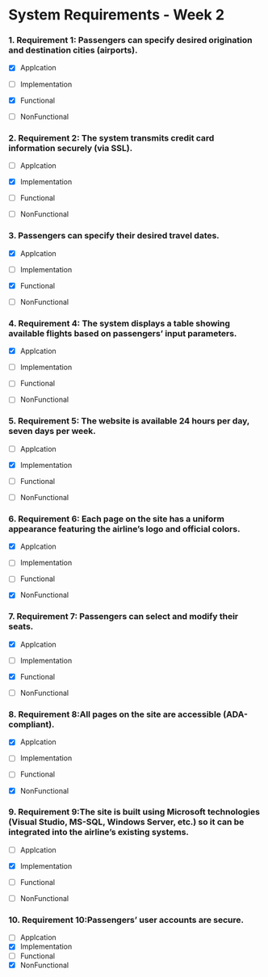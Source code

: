 # System Requirements - Week 2



### 1. Requirement 1: Passengers can specify desired origination and destination cities (airports).
- [x] Applcation
- [ ] Implementation
- [x] Functional
- [ ] NonFunctional



### 2. Requirement 2: The system transmits credit card information securely (via SSL). 
- [ ] Applcation
- [x] Implementation
- [ ] Functional
- [ ] NonFunctional



### 3. Passengers can specify their desired travel dates. 
- [x] Applcation
- [ ] Implementation
- [x] Functional
- [ ] NonFunctional



### 4. Requirement 4: The system displays a table showing available flights based on passengers’ input parameters. 
- [x] Applcation
- [ ] Implementation
- [ ] Functional
- [ ] NonFunctional



### 5. Requirement 5: The website is available 24 hours per day, seven days per week. 
- [ ] Applcation
- [x] Implementation
- [ ] Functional
- [ ] NonFunctional



### 6. Requirement 6: Each page on the site has a uniform appearance featuring the airline’s logo and official colors.
- [x] Applcation
- [ ] Implementation
- [ ] Functional
- [x] NonFunctional



### 7. Requirement 7: Passengers can select and modify their seats. 
- [x] Applcation
- [ ] Implementation
- [x] Functional
- [ ] NonFunctional



### 8. Requirement 8:All pages on the site are accessible (ADA-compliant).  
- [x] Applcation
- [ ] Implementation
- [ ] Functional
- [x] NonFunctional



### 9. Requirement 9:The site is built using Microsoft technologies (Visual Studio, MS-SQL, Windows Server, etc.) so it can be integrated into the airline’s existing systems.
- [ ] Applcation
- [x] Implementation
- [ ] Functional
- [ ] NonFunctional



### 10. Requirement 10:Passengers’ user accounts are secure. 
- [ ] Applcation
- [x] Implementation
- [ ] Functional
- [x] NonFunctional
